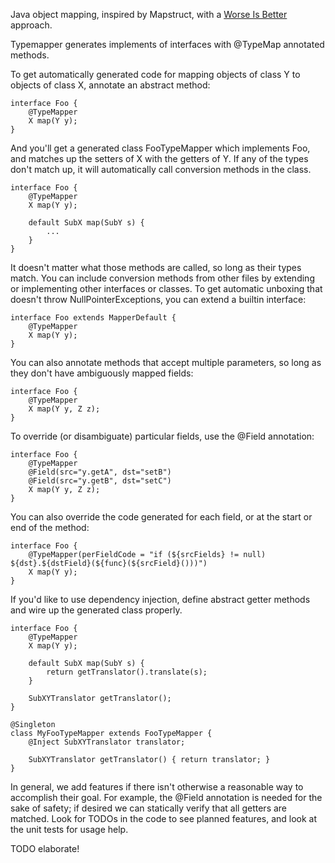 Java object mapping, inspired by Mapstruct, with a [Worse Is Better](https://en.wikipedia.org/wiki/Worse_is_better) approach.

Typemapper generates implements of interfaces with @TypeMap annotated methods.

To get automatically generated code for mapping objects of class Y to objects of class X, annotate an abstract method:

    interface Foo {
        @TypeMapper
        X map(Y y);
    }

And you'll get a generated class FooTypeMapper which implements Foo, and matches up the setters of X with the getters of Y. If any of the types don't match up, it will automatically call conversion methods in the class.

    interface Foo {
        @TypeMapper
        X map(Y y);

        default SubX map(SubY s) {
            ...
        }
    }

It doesn't matter what those methods are called, so long as their types match. You can include conversion methods from other files by extending or implementing other interfaces or classes. To get automatic unboxing that doesn't throw NullPointerExceptions, you can extend a builtin interface:

    interface Foo extends MapperDefault {
        @TypeMapper
        X map(Y y);
    }

You can also annotate methods that accept multiple parameters, so long as they don't have ambiguously mapped fields:

    interface Foo {
        @TypeMapper
        X map(Y y, Z z);
    }

To override (or disambiguate) particular fields, use the @Field annotation:

    interface Foo {
        @TypeMapper
        @Field(src="y.getA", dst="setB")
        @Field(src="y.getB", dst="setC")
        X map(Y y, Z z);
    }

You can also override the code generated for each field, or at the start or end of the method:

    interface Foo {
        @TypeMapper(perFieldCode = "if (${srcFields} != null) ${dst}.${dstField}(${func}(${srcField}()))")
        X map(Y y);
    }

If you'd like to use dependency injection, define abstract getter methods and wire up the generated class properly.

    interface Foo {
        @TypeMapper
        X map(Y y);

        default SubX map(SubY s) {
            return getTranslator().translate(s);
        }

        SubXYTranslator getTranslator();
    }

    @Singleton
    class MyFooTypeMapper extends FooTypeMapper {
        @Inject SubXYTranslator translator;

        SubXYTranslator getTranslator() { return translator; }
    }

In general, we add features if there isn't otherwise a reasonable way to accomplish their goal. For example, the @Field annotation is needed for the sake of safety; if desired we can statically verify that all getters are matched. Look for TODOs in the code to see planned features, and look at the unit tests for usage help.

TODO elaborate!
